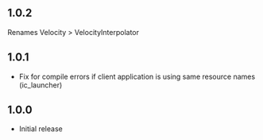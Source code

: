 1.0.2
-----

Renames Velocity > VelocityInterpolator

1.0.1
-----

- Fix for compile errors if client application is using same resource names (ic_launcher)


1.0.0
-----

- Initial release
